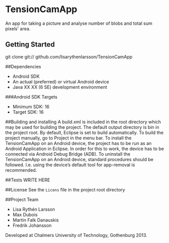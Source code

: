 TensionCamApp
=============

An app for taking a picture and analyse number of blobs and total sum pixels' area. 

## Getting Started

git clone git:// github.com/lisarythenlarsson/TensionCamApp

##Dependencies

- Android SDK
- An actual (preferred) or virtual Android device
- Java XX XX (6 SE) development environment

###Android SDK Targets
- Minimum SDK: 16
- Target SDK: 16

##Building and installing
A build.xml is included in the root directory which may be used for building the project. The default output directory is bin in the project root. By default, Eclipse is set to build automatically. To build the project manually, go to Project in the menu bar.
To install the TensionCamApp on an Android device, the project has to be run as an Android Application in Eclipse. In order for this to work, the device has to be connected via Android Debug Bridge (ADB).
To uninstall the TensionCamApp on an Android device, standard procedures should be followed. I.e. using the device’s default tool for app-removal is recommended.

##Tests
WRITE HERE

##License
See the `Licens` file in the project root directory

##Project Team
- Lisa Rythén Larsson
- Max Dubois
- Martin Falk Danauskis
- Fredrik Johansson

Developed at Chalmers University of Technology, Gothenburg 2013.



